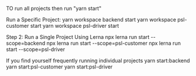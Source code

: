 TO run all projects then run "yarn start"

Run a Specific Project:
yarn workspace backend start
yarn workspace psl-customer start
yarn workspace psl-driver start

Step 2: Run a Single Project Using Lerna
npx lerna run start --scope=backend
npx lerna run start --scope=psl-customer
npx lerna run start --scope=psl-driver


If you find yourself frequently running individual projects
yarn start:backend
yarn start:psl-customer
yarn start:psl-driver
